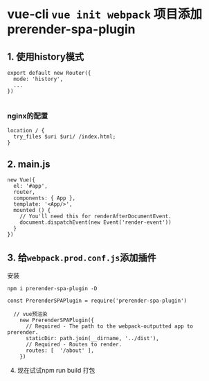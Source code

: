 
# vue-cli `vue init webpack` 项目添加 prerender-spa-plugin

## 1. 使用history模式

```
export default new Router({
  mode: 'history',
  ...
})


```
### nginx的配置


```
location / {
  try_files $uri $uri/ /index.html;
}
```

## 2. main.js

```
new Vue({
  el: '#app',
  router,
  components: { App },
  template: '<App/>',
  mounted () {
    // You'll need this for renderAfterDocumentEvent.
    document.dispatchEvent(new Event('render-event'))
  }
})
```

## 3. 给`webpack.prod.conf.js`添加插件
安装

```
npm i prerender-spa-plugin -D
```


```
const PrerenderSPAPlugin = require('prerender-spa-plugin')

```


```
  // vue预渲染
    new PrerenderSPAPlugin({
      // Required - The path to the webpack-outputted app to prerender.
      staticDir: path.join(__dirname, '../dist'),
      // Required - Routes to render.
      routes: [  '/about' ],
    })
```

4. 现在试试npm run build 打包
